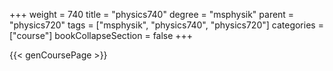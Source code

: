 +++
weight = 740
title = "physics740"
degree = "msphysik"
parent = "physics720"
tags = ["msphysik", "physics740", "physics720"]
categories = ["course"]
bookCollapseSection = false
+++

{{< genCoursePage >}}
